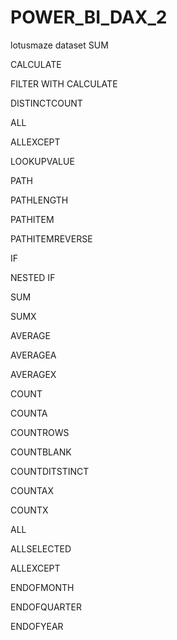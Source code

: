# POWER_BI_DAX_2
lotusmaze dataset
SUM

CALCULATE

FILTER WITH CALCULATE

DISTINCTCOUNT

ALL

ALLEXCEPT

LOOKUPVALUE

PATH

PATHLENGTH

PATHITEM

PATHITEMREVERSE

IF

NESTED IF

SUM

SUMX

AVERAGE

AVERAGEA

AVERAGEX

COUNT

COUNTA

COUNTROWS

COUNTBLANK

COUNTDITSTINCT

COUNTAX

COUNTX

ALL

ALLSELECTED

ALLEXCEPT

ENDOFMONTH

ENDOFQUARTER

ENDOFYEAR


